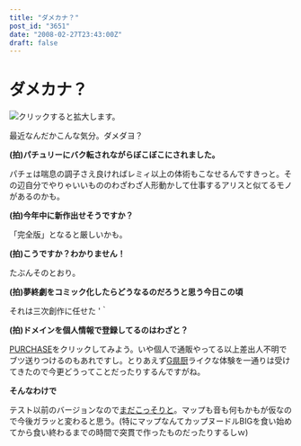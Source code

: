 ```yaml
---
title: "ダメカナ？"
post_id: "3651"
date: "2008-02-27T23:43:00Z"
draft: false
---
```


# ダメカナ？

![クリックすると拡大します。](/image/misc/LS1_s.jpg)  
  
最近なんだかこんな気分。ダメダヨ？  
  
**(拍)パチュリーにバク転されながらぼこぼこにされました。**  
  
パチェは喘息の調子さえ良ければレミィ以上の体術もこなせるんですきっと。その辺自分でやりゃいいもののわざわざ人形動かして仕事するアリスと似てるモノがあるのかも。  
  
**(拍)今年中に新作出せそうですか？**  
  
「完全版」となると厳しいかも。  
  
**(拍)こうですか？わかりません！**  
  
たぶんそのとおり。  
  
**(拍)夢終劇をコミック化したらどうなるのだろうと思う今日この頃**  
  
それは三次創作に任せた '｀  
  
**(拍)ドメインを個人情報で登録してるのはわざと？**  
  
[PURCHASE](http://e.danmaq.com/)をクリックしてみよう。いや個人で通販やってる以上差出人不明でブツ送りつけるのもあれですし。とりあえず[G県厨](http://sasakama.s13.xrea.com/sos/n18_858.html)ライクな体験を一通りは受けてきたので今更どうってことだったりするんですがね。  
  
**そんなわけで**  
  
テスト以前のバージョンなので[まだこっそりと](http://thg.danmaq.com/)。マップも音も何もかもが仮なので今後ガラッと変わると思う。(特にマップなんてカップヌードルBIGを食い始めてから食い終わるまでの時間で突貫で作ったものだったりするしｗ)
